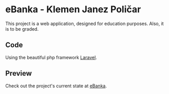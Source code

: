 # eBanka - Klemen Janez Poličar

This project is a web application, designed for education purposes. Also, it is to be graded.

## Code

Using the beautiful php framework [Laravel](https://laravel.com/).

## Preview

Check out the project's current state at [eBanka](https://ebanka.herokuapp.com/).
